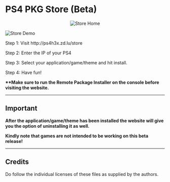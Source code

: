 # PS4 PKG Store (Beta)

<p align="center">
<img alt="Store Home" src="https://raw.githubusercontent.com/upal212/pkg-store/master/store-home.png"/></p>
<img alt="Store Demo" src="https://raw.githubusercontent.com/upal212/pkg-store/master/store-demo.png"/></p>

<p>Step 1: Visit http://ps4h3x.zd.lu/store</p>

Step 2: Enter the IP of your PS4

Step 3: Select your application/game/theme and hit install.

Step 4: Have fun!

<b>**Make sure to run the Remote Package Installer on the console before visiting the website.</b>

----------

## Important

<b>After the application/game/theme has been installed the website will give you the option of uninstalling it as well.</b>

<b>Kindly note that games are not intended to be working on this beta release!</b>

----------

## Credits

Do follow the individual licenses of these files as supplied by the authors.
